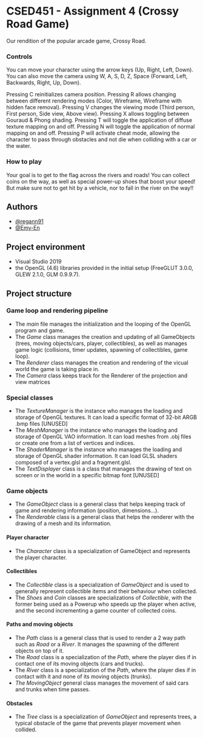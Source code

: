 # CSED451 - Assignment 4  (Crossy Road Game)

Our rendition of the popular arcade game, Crossy Road.

### Controls
You can move your character using the arrow keys (Up, Right, Left, Down). 
You can also move the camera using W, A, S, D, Z, Space (Forward, Left, Backwards, Right, Up, Down).

Pressing C reinitializes camera position.
Pressing R allows changing between different rendering modes (Color, Wireframe, Wireframe with hidden face removal).
Pressing V changes the viewing mode (Third person, First person, Side view, Above view).
Pressing X allows toggling between Gouraud & Phong shading.
Pressing T will toggle the application of diffuse texture mapping on and off.
Pressing N will toggle the application of normal mapping on and off.
Pressing P will activate cheat mode, allowing the character to pass through obstacles and not die when colliding with a car or the water.

### How to play
Your goal is to get to the flag across the rivers and roads! You can collect coins on the way, as well as special power-up shoes that boost your speed! But make sure not to get hit by a vehicle, nor to fall in the river on the way!!


## Authors

- [@regann91](https://www.github.com/regann91)
- [@Emy-En](https://www.github.com/Emy-En)

## Project environment

- Visual Studio 2019 
- the OpenGL (4.6) libraries provided in the initial setup (FreeGLUT 3.0.0, GLEW 2.1.0, GLM 0.9.9.7). 

## Project structure

### Game loop and rendering pipeline
- The *main* file manages the initialization and the looping of the OpenGL program and game.
- The *Game* class manages the creation and updating of all GameObjects (trees, moving objects/cars, player, collectibles), as well as manages game logic (collisions, timer updates, spawning of collectibles, game loop).
- The *Renderer* class manages the creation and rendering of the vicual world the game is taking place in.
- The *Camera* class keeps track for the Renderer of the projection and view matrices

### Special classes
- The *TextureManager* is the instance who manages the loading and storage of OpenGL textures. It can load a specific format of 32-bit ARGB .bmp files [UNUSED]
- The *MeshManager*  is the instance who manages the loading and storage of OpenGL VAO information. It can load meshes from .obj files or create one from a list of vertices and indices.
- The *ShaderManager*  is the instance who manages the loading and storage of OpenGL shader information. It can load GLSL shaders composed of a vertex.glsl and a fragment.glsl.
- The *TextDisplayer* class is a class that manages the drawing of text on screen or in the world in a specific bitmap font [UNUSED]

### Game objects
- The *GameObject* class is a general class that helps keeping track of game and rendering information (position, dimensions...).
- The *Renderable* class is a general class that helps the renderer with the drawing of a mesh and its information.

#### Player character
- The *Character* class is a specialization of GameObject and represents the player character. 

#### Collectibles
- The *Collectible* class is a specialization of *GameObject* and is used to generally represent collectible items and their behaviour when collected.
- The *Shoes* and *Coin* classes are specializations of *Collectible*, with the former being used as a Powerup who speeds up the player when active, and the second incrementing a game counter of collected coins.

#### Paths and moving objects
- The *Path* class is a general class that is used to render a 2 way path such as *Road* or a *River*. It manages the spawning of the different objects on top of it.
- The *Road* class is a specialization of the *Path*, where the player dies if in contact one of its moving objects (cars and trucks).
- The *River* class is a specialization of the *Path*, where the player dies if in contact with it and none of its moving objects (trunks).
- *The MovingObject* general class manages the movement of said cars and trunks when time passes.

#### Obstacles
- The *Tree* class is a specialization of *GameObject* and represents trees, a typical obstacle of the game that prevents player movement when collided.
